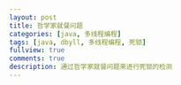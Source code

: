 ```yaml
---
layout: post
title: 哲学家就餐问题
categories: [java, 多线程编程]
tags: [java, dbyll, 多线程编程, 死锁]
fullview: true
comments: true
description: 通过哲学家就餐问题来进行死锁的检测
---
```

